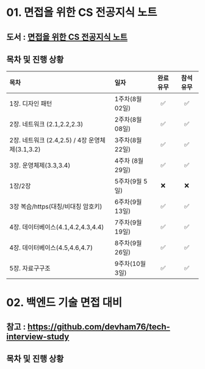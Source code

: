 # 01. 면접을 위한 CS 전공지식 노트


## 도서 : [면접을 위한 CS 전공지식 노트](https://ridibooks.com/books/754034561)

## 목차 및 진행 상황

|목차|일자|완료 유무| 참석 유무|
|:---|:---|:---:|:---:|
|1장. 디자인 패턴|1주차(8월 02일)| :white_check_mark: |✅|
|2장. 네트워크 (2.1,2.2,2.3)|2주차(8월 08일)| :white_check_mark: |✅|
|2장. 네트워크 (2.4,2.5) / 4장 운영체제(3.1,3.2)|3주차(8월 22일)| :white_check_mark: |✅|
|3장. 운영체제(3.3,3.4) |4주차 (8월 29일)| :white_check_mark: |✅|
|1장/2장 |5주차(9월 5일)| ❌ |❌|
|3장 복습/https(대칭/비대칭 암호키) |6주차(9월 13일)|✅|✅|
|4장. 데이터베이스(4.1,4.2,4.3,4.4) |7주차(9월 19일)|✅|✅|
|4장. 데이터베이스(4.5,4.6,4.7) |8주차(9월 26일)|✅|✅|
|5장. 자료구구조 |9주차(10월 3일) |✅|✅|



# 02. 백엔드 기술 면접 대비


## 참고 : https://github.com/devham76/tech-interview-study

## 목차 및 진행 상황

